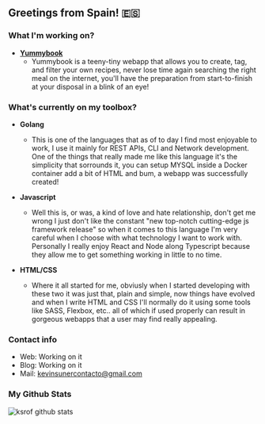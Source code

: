 ## Greetings from Spain! 🇪🇸

### What I'm working on?

- **[Yummybook](https://github.com/ksrof/yummybook)**
  - Yummybook is a teeny-tiny webapp that allows you to create,    tag, and filter your own recipes, never lose time again searching the right meal on the internet, you'll have the preparation from start-to-finish at your disposal in a blink of an eye!

### What's currently on my toolbox?

- **Golang**
  - This is one of the languages that as of to day I find most enjoyable to work, I use it mainly for REST APIs, CLI and Network development. One of the things that really made me like this language it's the simplicity that sorrounds it, you can setup MYSQL inside a Docker container add a bit of HTML and bum, a webapp was successfully created!

- **Javascript**
  - Well this is, or was, a kind of love and hate relationship, don't get me wrong I just don't like the constant "new top-notch cutting-edge js framework release" so when it comes to this language I'm very careful when I choose with what technology I want to work with. Personally I really enjoy React and Node along Typescript because they allow me to get something working in little to no time.

- **HTML/CSS**
  - Where it all started for me, obviusly when I started developing with these two it was just that, plain and simple, now things have evolved and when I write HTML and CSS I'll normally do it using some tools like SASS, Flexbox, etc.. all of which if used properly can result in gorgeous webapps that a user may find really appealing. 

### Contact info

- Web: Working on it
- Blog: Working on it
- Mail: kevinsunercontacto@gmail.com

### My Github Stats
![ksrof github stats](https://github-readme-stats.vercel.app/api?username=ksrof&count_private=false&hide_title=true)

